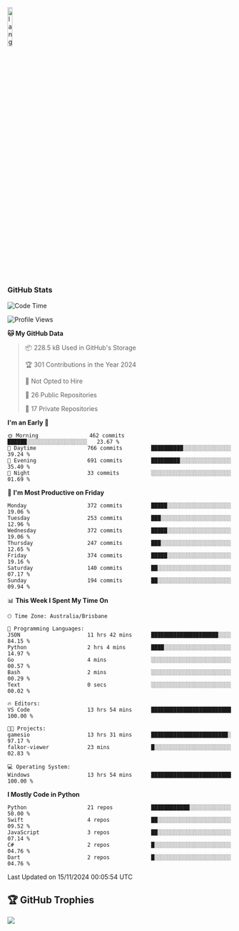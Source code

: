 <p align="left"><img width=15%" src="https://github.com/alansmathew/alansmathew/raw/master/lang.gif" alt="lang image here" /></p>

# <h3 align="left">GitHub Stats</h3>

<!--START_SECTION:waka-->
![Code Time](http://img.shields.io/badge/Code%20Time-521%20hrs%2049%20mins-blue)

![Profile Views](http://img.shields.io/badge/Profile%20Views-6-blue)

**🐱 My GitHub Data** 

> 📦 228.5 kB Used in GitHub's Storage 
 > 
> 🏆 301 Contributions in the Year 2024
 > 
> 🚫 Not Opted to Hire
 > 
> 📜 26 Public Repositories 
 > 
> 🔑 17 Private Repositories 
 > 
**I'm an Early 🐤** 

```text
🌞 Morning                462 commits         ██████░░░░░░░░░░░░░░░░░░░   23.67 % 
🌆 Daytime                766 commits         ██████████░░░░░░░░░░░░░░░   39.24 % 
🌃 Evening                691 commits         █████████░░░░░░░░░░░░░░░░   35.40 % 
🌙 Night                  33 commits          ░░░░░░░░░░░░░░░░░░░░░░░░░   01.69 % 
```
📅 **I'm Most Productive on Friday** 

```text
Monday                   372 commits         █████░░░░░░░░░░░░░░░░░░░░   19.06 % 
Tuesday                  253 commits         ███░░░░░░░░░░░░░░░░░░░░░░   12.96 % 
Wednesday                372 commits         █████░░░░░░░░░░░░░░░░░░░░   19.06 % 
Thursday                 247 commits         ███░░░░░░░░░░░░░░░░░░░░░░   12.65 % 
Friday                   374 commits         █████░░░░░░░░░░░░░░░░░░░░   19.16 % 
Saturday                 140 commits         ██░░░░░░░░░░░░░░░░░░░░░░░   07.17 % 
Sunday                   194 commits         ██░░░░░░░░░░░░░░░░░░░░░░░   09.94 % 
```


📊 **This Week I Spent My Time On** 

```text
🕑︎ Time Zone: Australia/Brisbane

💬 Programming Languages: 
JSON                     11 hrs 42 mins      █████████████████████░░░░   84.15 % 
Python                   2 hrs 4 mins        ████░░░░░░░░░░░░░░░░░░░░░   14.97 % 
Go                       4 mins              ░░░░░░░░░░░░░░░░░░░░░░░░░   00.57 % 
Bash                     2 mins              ░░░░░░░░░░░░░░░░░░░░░░░░░   00.29 % 
Text                     0 secs              ░░░░░░░░░░░░░░░░░░░░░░░░░   00.02 % 

🔥 Editors: 
VS Code                  13 hrs 54 mins      █████████████████████████   100.00 % 

🐱‍💻 Projects: 
gamesio                  13 hrs 31 mins      ████████████████████████░   97.17 % 
falkor-viewer            23 mins             █░░░░░░░░░░░░░░░░░░░░░░░░   02.83 % 

💻 Operating System: 
Windows                  13 hrs 54 mins      █████████████████████████   100.00 % 
```

**I Mostly Code in Python** 

```text
Python                   21 repos            ████████████░░░░░░░░░░░░░   50.00 % 
Swift                    4 repos             ██░░░░░░░░░░░░░░░░░░░░░░░   09.52 % 
JavaScript               3 repos             ██░░░░░░░░░░░░░░░░░░░░░░░   07.14 % 
C#                       2 repos             █░░░░░░░░░░░░░░░░░░░░░░░░   04.76 % 
Dart                     2 repos             █░░░░░░░░░░░░░░░░░░░░░░░░   04.76 % 
```




 Last Updated on 15/11/2024 00:05:54 UTC
<!--END_SECTION:waka-->

## 🏆 GitHub Trophies

![](https://github-profile-trophy.vercel.app/?username=samh06&theme=discord&no-frame=true&no-bg=false&margin-w=4)
